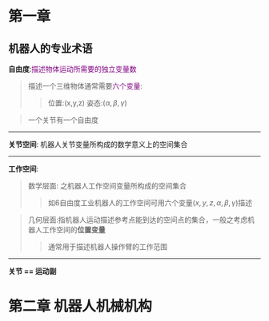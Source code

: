 # 第一章
## 机器人的专业术语
**自由度**:<font color=purple>描述物体运动所需要的独立变量数</font>  
> 描述一个三维物体通常需要<font color=purple>六个变量</font>:  
>> 位置:(x,y,z)
>> 姿态:$(\alpha, \beta,\gamma)$

> 一个关节有一个自由度  

---
**关节空间**: 机器人关节变量所构成的数学意义上的空间集合  

---
**工作空间**:
> 数学层面: 之机器人工作空间变量所构成的空间集合  
>> 如6自由度工业机器人的工作空间可用六个变量$(x,y,z,\alpha,\beta,\gamma)$描述 

> 几何层面:指机器人运动描述参考点能到达的空间点的集合，一般之考虑机器人工作空间的**位置变量**  
>> 通常用于描述机器人操作臂的工作范围  

---
**关节 == 运动副**



# 第二章 机器人机械机构




